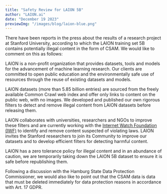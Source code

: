 ```yaml
---
title: "Safety Review for LAION 5B"
author: "LAION.ai"
date: "December 19 2023"
previewImg: "/images/blog/laion-blue.png"
---
```


There have been reports in the press about the results of a research project at Stanford University, according to which the LAION training set 5B contains potentially illegal content in the form of CSAM. We would like to comment on this as follows:

LAION is a non-profit organization that provides datasets, tools and models for the advancement of machine learning research. Our clients are committed to open public education and the environmentally safe use of resources through the reuse of existing datasets and models.

LAION datasets (more than 5.85 billion entries) are sourced from the freely available Common Crawl web index and offer only links to content on the public web, with no images. We developed and published our own rigorous filters to detect and remove illegal content from LAION datasets before releasing them.

LAION collaborates with universities, researchers and NGOs to improve these filters and are currently working with the [Internet Watch Foundation (IWF)](https://www.iwf.org.uk/) to identify and remove content suspected of violating laws. LAION invites the Stanford researchers to join its Community to improve our datasets and to develop efficient filters for detecting harmful content.

LAION has a zero tolerance policy for illegal content and in an abundance of caution, we are temporarily taking down the LAION 5B dataset to ensure it is safe before republishing them.

Following a discussion with the Hamburg State Data Protection Commissioner, we would also like to point out that the CSAM data is data that must be deleted immediately for data protection reasons in accordance with Art. 17 GDPR.
